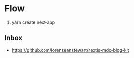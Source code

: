 # Flow

1. yarn create next-app

## Inbox

-   https://github.com/lorenseanstewart/nextjs-mdx-blog-kit
